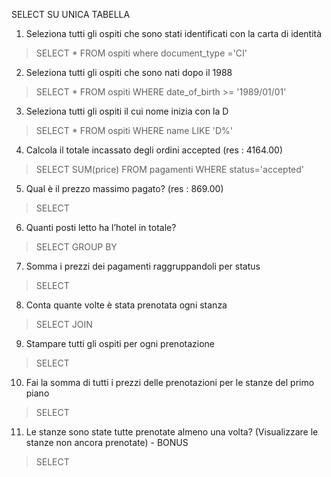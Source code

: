 SELECT SU UNICA TABELLA
1. Seleziona tutti gli ospiti che sono stati identificati con la carta di identità
>SELECT * FROM ospiti where document_type ='CI'
2. Seleziona tutti gli ospiti che sono nati dopo il 1988
> SELECT * FROM ospiti WHERE date_of_birth >= '1989/01/01'
3. Seleziona tutti gli ospiti il cui nome inizia con la D
> SELECT * FROM ospiti WHERE name LIKE 'D%'
4. Calcola il totale incassato degli ordini accepted (res : 4164.00)
> SELECT SUM(price)
FROM pagamenti
WHERE status='accepted'
5. Qual è il prezzo massimo pagato? (res : 869.00)
> SELECT
6. Quanti posti letto ha l’hotel in totale?
> SELECT
GROUP BY
7. Somma i prezzi dei pagamenti raggruppandoli per status
> SELECT
8. Conta quante volte è stata prenotata ogni stanza
> SELECT
JOIN
9. Stampare tutti gli ospiti per ogni prenotazione
> SELECT
10. Fai la somma di tutti i prezzi delle prenotazioni per le stanze del primo piano
> SELECT
11. Le stanze sono state tutte prenotate almeno una volta? (Visualizzare le stanze
non ancora prenotate) - BONUS
> SELECT
